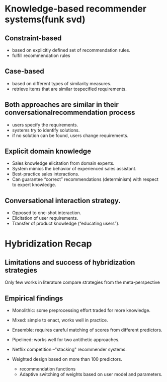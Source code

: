 # Knowledge-based recommender systems(funk svd)

## Constraint-based 
  - based on explicitly defined set of recommendation rules.
  - fulfill recommendation rules 

## Case-based 
  - based on different types of similarity measures.
  - retrieve items that are similar tospecified requirements.
  
## Both approaches are similar in their conversationalrecommendation process 
  - users specify the requirements.
  - systems try to identify solutions.
  - if no solution can be found, users change requirements.

## Explicit domain knowledge 
  - Sales knowledge elicitation from domain experts.
  - System mimics the behavior of experienced sales assistant.
  - Best-practice sales interactions.
  - Can guarantee “correct” recommendations (determinism) with respect to expert knowledge.
 
## Conversational interaction strategy.
  - Opposed to one-shot interaction.
  - Elicitation of user requirements. 
  - Transfer of product knowledge (“educating users”).


# Hybridization Recap 

## Limitations and success of hybridization strategies 

Only few works in literature compare strategies from the meta-perspective 

## Empirical findings
  - Monolithic: some preprocessing effort traded for more knowledge.

  - Mixed: simple to enact, works well in practice.

  - Ensemble: requires careful matching of scores from different predictors. 

  - Pipelined: works well for two antithetic approaches.

  - Netflix competition –"stacking" recommender systems.

  - Weighted design based on more than 100 predictors.
      - recommendation functions        
      - Adaptive switching of weights based on user model and parameters.

